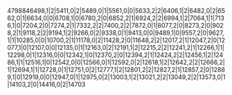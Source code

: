 4798846498,1|2|5411,0|2|5489,0|1|5561,0|0|5633,2|2|6406,1|2|6482,0|2|6562,0|1|6634,0|0|6708,1|0|6780,2|0|6852,2|1|6924,2|2|6994,1|2|7064,1|1|7136,1|0|7204,2|0|7274,2|1|7332,2|2|7400,2|2|7872,0|1|8077,2|0|8273,2|0|9028,2|1|9118,2|2|9194,1|2|9266,0|2|9338,0|1|9413,0|0|9489,1|0|9557,2|0|9627,1|1|10285,0|0|10700,2|1|11178,0|2|11428,2|0|11648,2|2|12017,2|1|12047,2|0|12077,1|0|12107,0|0|12135,0|1|12163,0|2|12191,1|2|12215,2|2|12241,2|1|12266,1|1|12298,0|1|12316,0|0|12342,1|0|12370,2|0|12394,2|1|12424,2|2|12456,1|2|12486,1|1|12516,1|0|12542,0|0|12566,0|1|12592,0|2|12618,1|2|12642,2|2|12666,2|1|12694,1|1|12728,0|1|12751,0|2|12777,1|2|12801,2|2|12827,2|1|12857,2|0|12889,1|0|12919,0|0|12947,0|1|12975,0|2|13003,1|2|13021,2|2|13049,2|2|13573,0|1|14103,2|0|14416,0|2|14703

